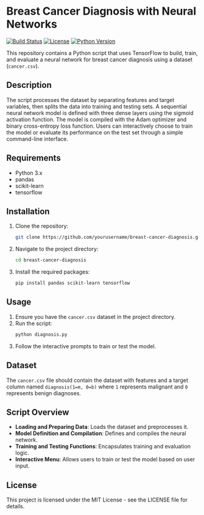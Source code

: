 # Breast Cancer Diagnosis with Neural Networks

[![Build Status](https://img.shields.io/github/workflow/status/yourusername/breast-cancer-diagnosis/CI)](https://github.com/yourusername/breast-cancer-diagnosis/actions)
[![License](https://img.shields.io/github/license/yourusername/breast-cancer-diagnosis)](https://github.com/yourusername/breast-cancer-diagnosis/blob/main/LICENSE)
[![Python Version](https://img.shields.io/badge/python-3.x-blue.svg)](https://www.python.org/downloads/)

This repository contains a Python script that uses TensorFlow to build, train, and evaluate a neural network for breast cancer diagnosis using a dataset (`cancer.csv`).

## Description

The script processes the dataset by separating features and target variables, then splits the data into training and testing sets. A sequential neural network model is defined with three dense layers using the sigmoid activation function. The model is compiled with the Adam optimizer and binary cross-entropy loss function. Users can interactively choose to train the model or evaluate its performance on the test set through a simple command-line interface.

## Requirements

- Python 3.x
- pandas
- scikit-learn
- tensorflow

## Installation

1. Clone the repository:
    ```bash
    git clone https://github.com/yourusername/breast-cancer-diagnosis.git
    ```
2. Navigate to the project directory:
    ```bash
    cd breast-cancer-diagnosis
    ```
3. Install the required packages:
    ```bash
    pip install pandas scikit-learn tensorflow
    ```

## Usage

1. Ensure you have the `cancer.csv` dataset in the project directory.
2. Run the script:
    ```bash
    python diagnosis.py
    ```
3. Follow the interactive prompts to train or test the model.

## Dataset

The `cancer.csv` file should contain the dataset with features and a target column named `diagnosis(1=m, 0=b)` where `1` represents malignant and `0` represents benign diagnoses.

## Script Overview

- **Loading and Preparing Data**: Loads the dataset and preprocesses it.
- **Model Definition and Compilation**: Defines and compiles the neural network.
- **Training and Testing Functions**: Encapsulates training and evaluation logic.
- **Interactive Menu**: Allows users to train or test the model based on user input.

## License

This project is licensed under the MIT License - see the LICENSE file for details.
